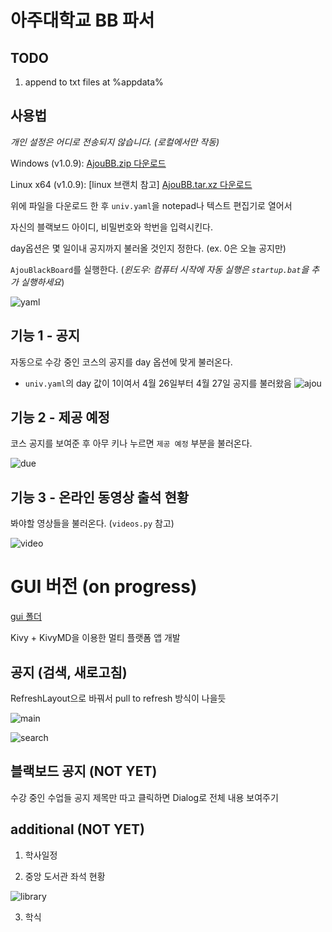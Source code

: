 # 아주대학교 BB 파서

## TODO
1. append to txt files at %appdata%
## 사용법

*개인 설정은 어디로 전송되지 않습니다. (로컬에서만 작동)*

Windows (v1.0.9):
[AjouBB.zip 다운로드](https://github.com/Alfex4936/Ajou-BlackBoard/releases/download/v1.0.9/AjouBB_v1.0.9.zip)

Linux x64 (v1.0.9): [linux 브랜치 참고]
[AjouBB.tar.xz 다운로드](https://github.com/Alfex4936/Ajou-BlackBoard/raw/linux/output/AjouBlackBoard_v1.0.9_x64.tar.tar.xz)

위에 파일을 다운로드 한 후 `univ.yaml`을 notepad나 텍스트 편집기로 열어서

자신의 블랙보드 아이디, 비밀번호와 학번을 입력시킨다.

day옵션은 몇 일이내 공지까지 불러올 것인지 정한다. (ex. 0은 오늘 공지만)

`AjouBlackBoard`를 실행한다. (*윈도우: 컴퓨터 시작에 자동 실행은 `startup.bat`을 추가 실행하세요*)

![yaml](https://user-images.githubusercontent.com/2356749/113546947-f7c97c80-9627-11eb-9d5f-aba93dda4848.gif)

## 기능 1 - 공지

자동으로 수강 중인 코스의 공지를 day 옵션에 맞게 불러온다.

* `univ.yaml`의 day 값이 1이여서 4월 26일부터 4월 27일 공지를 불러왔음
![ajou](https://user-images.githubusercontent.com/2356749/116214126-5eead480-a781-11eb-9fc2-126fd3867ba8.gif)

## 기능 2 - 제공 예정

코스 공지를 보여준 후 아무 키나 누르면 `제공 예정` 부분을 불러온다.

![due](https://user-images.githubusercontent.com/2356749/113511215-b5f1f500-9599-11eb-9516-18bfb8ffcf8a.gif)

## 기능 3 - 온라인 동영상 출석 현황

봐야할 영상들을 불러온다. (`videos.py` 참고)

![video](https://user-images.githubusercontent.com/2356749/135459264-ea25ebc3-3395-49df-963e-5a739f5460b9.png)

# GUI 버전 (on progress)

[gui 폴더](https://github.com/Alfex4936/Ajou-BlackBoard/tree/main/gui)

Kivy + KivyMD을 이용한 멀티 플랫폼 앱 개발

## 공지 (검색, 새로고침)

RefreshLayout으로 바꿔서 pull to refresh 방식이 나을듯

![main](https://user-images.githubusercontent.com/2356749/129508421-f65116c7-fb29-48da-a63d-d37ac21af770.png)

![search](https://user-images.githubusercontent.com/2356749/129508425-66e86004-9e52-4fb6-b91a-897694fe2633.png)

## 블랙보드 공지 (NOT YET)

수강 중인 수업들 공지 제목만 따고 클릭하면 Dialog로 전체 내용 보여주기
## additional (NOT YET)

1. 학사일정

2. 중앙 도서관 좌석 현황

![library](https://user-images.githubusercontent.com/2356749/129508427-3aa54863-b43e-4f47-8e1e-d231ef8796b1.png)

3. 학식
